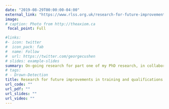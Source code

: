 ```yaml
---
date: "2019-08-29T00:00:00-04:00"
external_link: "https://www.rlss.org.uk/research-for-future-improvements-in-training-and-qualifications"
image:
# caption: Photo from http://theaxiom.ca
 focal_point: Full

#links:
#- icon: twitter
#  icon_pack: fab
#  name: Follow
#  url: https://twitter.com/georgecushen
# slides: example-slides
summary: On-going research for part one of my PhD research, in collaboration with RLSS UK, RLNI & Kings College London. 
# tags:
# - Drown-Detection
title: Research for future improvements in training and qualifications. 
url_code: ""
url_pdf: ""
url_slides: ""
url_video: ""
---
```



